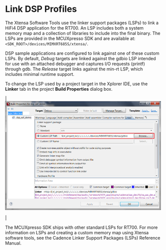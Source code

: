 # Link DSP Profiles

The Xtensa Software Tools use the linker support packages \(LSPs\) to link a HiFi4 DSP application for the RT700. An LSP includes both a system memory map and a collection of libraries to include into the final binary. The LSPs are provided in the MCUXpresso SDK and are available at: `<SDK_ROOT>/devices/MIMXRT685S/xtensa/`.

DSP sample applications are configured to link against one of these custom LSPs. By default, *Debug* targets are linked against the gdbio LSP intended for use with an attached debugger and captures I/O requests \(printf\) through gdb. The *Release* target links against the min-rt LSP, which includes minimal runtime support.

To change the LSP used by a project target in the Xplorer IDE, use the **Linker** tab in the project **Build Properties** dialog box.

|![](../images/image18.png "Build Properties dialog box")

|

The MCUXpresso SDK ships with other standard LSPs for RT700. For more information on LSPs and creating a custom memory map using Xtensa software tools, see the Cadence Linker Support Packages \(LSPs\) Reference Manual.


